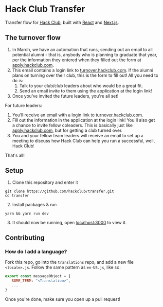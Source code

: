 # Hack Club Transfer

Transfer flow for [Hack Club](https://hackclub.com), built with [React](https://reactjs.org) and [Next.js](https://nextjs.org).

## The turnover flow

1. In March, we have an automation that runs, sending out an email to all potential alumni - that is, anybody who is planning to graduate that year, per the information they entered when they filled out the form at [apply.hackclub.com](https://apply.hackclub.com).
2. This email contains a login link to [turnover.hackclub.com](https://turnover.hackclub.com). If the alumni plans on turning over their club, this is the form to fill out! All you need to do is:
   1. Talk to your club/club leaders about who would be a great fit.
   2. Send an email invite to them using the application at the login link!
3. Once you've invited the future leaders, you're all set!

For future leaders:

1. You'll receive an email with a login link to [turnover.hackclub.com](https://turnover.hackclub.com).
2. Fill out the information in the application at the login link! You'll also get a chance to invite fellow coleaders. This is basically just like [apply.hackclub.com](https://apply.hackclub.com), but for getting a club turned over.
3. You and your fellow team leaders will receive an email to set up a meeting to discuss how Hack Club can help you run a successful, well, Hack Club!

That's all!

## Setup

1. Clone this repository and enter it

```
git clone https://github.com/hackclub/transfer.git
cd transfer
```

2. Install packages & run

```
yarn && yarn run dev
```

3. It should now be running, open [localhost:3000](http://localhost:3000) to view it.

## Contributing

### How do I add a language?

Fork this repo, go into the `translations` repo, and add a new file `<locale>.js`. Follow the same pattern as `en-US.js`, like so:

```javascript
export const messageObject = {
   SOME_TERM: "<Translation>",
   ...
}
```

Once you're done, make sure you open up a pull request!
